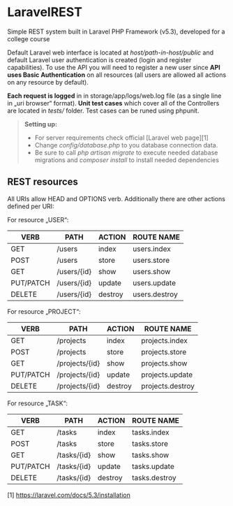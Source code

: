 # LaravelREST
Simple REST system built in Laravel PHP Framework (v5.3), developed for a college course <i class="icon-heart"></i>

Default Laravel web interface is located at *host/path-in-host/public* and default Laravel user authentication is created (login and register capabilities). To use the API you will need to register a new user since **API uses Basic Authentication** on all resources (all users are allowed all actions on any resource by default).

**Each request is logged** in in storage/app/logs/web.log file (as a single line in „uri browser“ format). 
**Unit test cases** which cover all of the Controllers are located in *tests/* folder. Test cases can be runed using phpunit.

> **Setting up:**
> - For server requirements check official [Laravel web page][1]
> - Change *config/database.php* to you database connection data.
> - Be sure to call *php artisan migrate* to execute needed database migrations and *composer install* to install needed dependencies

## REST resources

All URIs allow HEAD and OPTIONS verb. Additionally  there are other actions defined per URI:

For resource „USER“:

|VERB	|PATH	|ACTION	|ROUTE NAME
|-----|-----|-------|----------
|GET	|/users	|index	|users.index
|POST	|/users	|store	|users.store
|GET	|/users/{id}	|show	|users.show
|PUT/PATCH	|/users/{id}	|update	|users.update
|DELETE	|/users/{id}	|destroy	|users.destroy

For resource „PROJECT“:

|VERB	|PATH	|ACTION	|ROUTE NAME
|-----|-----|-------|----------
|GET	|/projects	|index	|projects.index
|POST	|/projects	|store	|projects.store
|GET	|/projects/{id}	|show	|projects.show
|PUT/PATCH	|/projects/{id}	|update	|projects.update
|DELETE	|/projects/{id}	|destroy	|projects.destroy

For resource „TASK“:

|VERB	|PATH	|ACTION	|ROUTE NAME
|-----|-----|-------|----------
|GET	|/tasks	|index	|tasks.index
|POST	|/tasks	|store	|tasks.store
|GET	|/tasks/{id}	|show	|tasks.show
|PUT/PATCH	|/tasks/{id}	|update	|tasks.update
|DELETE	|/tasks/{id}	|destroy	|tasks.destroy

[1] https://laravel.com/docs/5.3/installation
